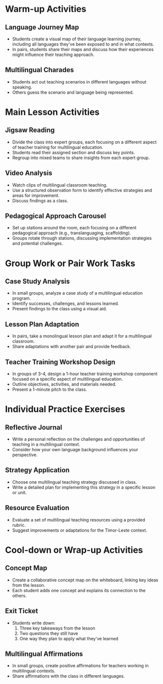 # Warm-up Activities

## Language Journey Map
- Students create a visual map of their language learning journey, including all languages they've been exposed to and in what contexts.
- In pairs, students share their maps and discuss how their experiences might influence their teaching approach.

## Multilingual Charades
- Students act out teaching scenarios in different languages without speaking.
- Others guess the scenario and language being represented.

# Main Lesson Activities

## Jigsaw Reading
- Divide the class into expert groups, each focusing on a different aspect of teacher training for multilingual education.
- Students read their assigned section and discuss key points.
- Regroup into mixed teams to share insights from each expert group.

## Video Analysis
- Watch clips of multilingual classroom teaching.
- Use a structured observation form to identify effective strategies and areas for improvement.
- Discuss findings as a class.

## Pedagogical Approach Carousel
- Set up stations around the room, each focusing on a different pedagogical approach (e.g., translanguaging, scaffolding).
- Groups rotate through stations, discussing implementation strategies and potential challenges.

# Group Work or Pair Work Tasks

## Case Study Analysis
- In small groups, analyze a case study of a multilingual education program.
- Identify successes, challenges, and lessons learned.
- Present findings to the class using a visual aid.

## Lesson Plan Adaptation
- In pairs, take a monolingual lesson plan and adapt it for a multilingual classroom.
- Share adaptations with another pair and provide feedback.

## Teacher Training Workshop Design
- In groups of 3-4, design a 1-hour teacher training workshop component focused on a specific aspect of multilingual education.
- Outline objectives, activities, and materials needed.
- Present a 1-minute pitch to the class.

# Individual Practice Exercises

## Reflective Journal
- Write a personal reflection on the challenges and opportunities of teaching in a multilingual context.
- Consider how your own language background influences your perspective.

## Strategy Application
- Choose one multilingual teaching strategy discussed in class.
- Write a detailed plan for implementing this strategy in a specific lesson or unit.

## Resource Evaluation
- Evaluate a set of multilingual teaching resources using a provided rubric.
- Suggest improvements or adaptations for the Timor-Leste context.

# Cool-down or Wrap-up Activities

## Concept Map
- Create a collaborative concept map on the whiteboard, linking key ideas from the lesson.
- Each student adds one concept and explains its connection to the others.

## Exit Ticket
- Students write down:
  1. Three key takeaways from the lesson
  2. Two questions they still have
  3. One way they plan to apply what they've learned

## Multilingual Affirmations
- In small groups, create positive affirmations for teachers working in multilingual contexts.
- Share affirmations with the class in different languages.